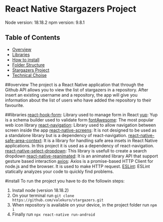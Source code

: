 # React Native Stargazers Project 
Node version: 18.18.2
npm version: 9.8.1

## Table of Contents

- [Overview](#overview)
- [Libraries](#libraries)
- [How to install](#install)
- [Folder Structure](#folder)
- [Stargazers Project](#project)
- [Technical Choise](#technical-choise)

##overview
The project is a React Native application that through the Github API allows you to view the list of stargazers in a repository. After insert an existing username and a repository, the app will give you information about the list of users who have added the repository to their favourite.

##libraries
[react-hook-form](https://react-hook-form.com/): Library used to manage form in React
[yup](https://github.com/jquense/yup): Yup is a schema builder used to validate form
[fontAwesome](https://fontawesome.com/icons): The most popular web icon library
[react-navigation](https://reactnavigation.org/): Library used to allow navigation between screen inside the app
[react-native-screens](https://github.com/software-mansion/react-native-screens): It is not designed to be used as a standalone library but is a dependency of react-navigation.
[react-native-safe-area-context](https://github.com/th3rdwave/react-native-safe-area-context): It is a library for handling safe area insets in React Native applications. In this project it is used as a dependency of react-navigation.
[react-native-select-dropdown](https://www.npmjs.com/package/react-native-select-dropdown): This library is usefull to create a search dropdown
[react-native-reanimated](https://www.npmjs.com/package/react-native-reanimated): It is an animated library API that support gesture based interaction
[axios](https://axios-http.com/docs/intro): Axios is a promise-based HTTP Client for node.js and the browser. It is used to make HTTP request.
[ESLint](https://eslint.org/): ESLint statically analyzes your code to quickly find problems.

#install
To run the project you have to do the followin steps:
1. Install node (version 18.18.2)
2. On your terminal run `git clone https://github.com/valekuro/stargazers.git`
3. When repository is available on your device, in the project folder run `npm i`
4. Finally run `npx react-native run-android`